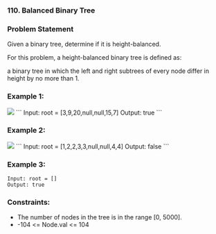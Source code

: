 ### 110. Balanced Binary Tree


### Problem Statement
Given a binary tree, determine if it is height-balanced.

For this problem, a height-balanced binary tree is defined as:

a binary tree in which the left and right subtrees of every node differ in height by no more than 1.

 

### Example 1:
<img src='https://assets.leetcode.com/uploads/2020/10/06/balance_1.jpg'>
```
Input: root = [3,9,20,null,null,15,7]
Output: true
```

### Example 2:
<img src='https://assets.leetcode.com/uploads/2020/10/06/balance_2.jpg'>
```
Input: root = [1,2,2,3,3,null,null,4,4]
Output: false
```

### Example 3:
```
Input: root = []
Output: true
```
 

### Constraints:

* The number of nodes in the tree is in the range [0, 5000].
* -104 <= Node.val <= 104
